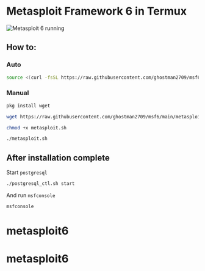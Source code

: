 # Metasploit Framework 6 in Termux

![Metasploit 6 running](https://upload.wikimedia.org/wikipedia/commons/6/65/Annonymos_hacker_mask_hooded.png?20221014101057)

## How to:
### Auto
```bash
source <(curl -fsSL https://raw.githubusercontent.com/ghostman2709/msf6/main/metasploit.sh)
```

### Manual
```bash
pkg install wget

wget https://raw.githubusercontent.com/ghostman2709/msf6/main/metasploit.sh

chmod +x metasploit.sh

./metasploit.sh
```

## After installation complete
Start `postgresql`
```bash
./postgresql_ctl.sh start
```
And run `msfconsole`
```bash
msfconsole
```
# metasploit6
# metasploit6
